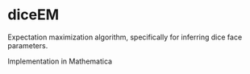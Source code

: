 # diceEM
Expectation maximization algorithm, specifically for inferring dice face parameters.  

Implementation in Mathematica
